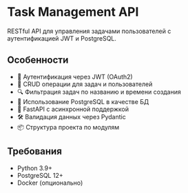 # Task Management API

RESTful API для управления задачами пользователей с аутентификацией JWT и PostgreSQL.

## Особенности

- 🔐 Аутентификация через JWT (OAuth2)
- 📝 CRUD операции для задач и пользователей
- 🔍 Фильтрация задач по названию и времени создания
- 🐘 Использование PostgreSQL в качестве БД
- 🚀 FastAPI с асинхронной поддержкой
- 🛠 Валидация данных через Pydantic
- 📦 Структура проекта по модулям

## Требования

- Python 3.9+
- PostgreSQL 12+
- Docker (опционально)


